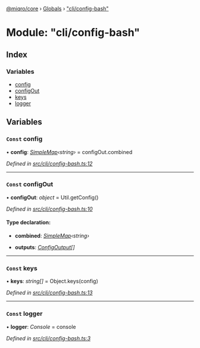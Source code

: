 [@miqro/core](../README.md) › [Globals](../globals.md) › ["cli/config-bash"](_cli_config_bash_.md)

# Module: "cli/config-bash"

## Index

### Variables

* [config](_cli_config_bash_.md#const-config)
* [configOut](_cli_config_bash_.md#const-configout)
* [keys](_cli_config_bash_.md#const-keys)
* [logger](_cli_config_bash_.md#const-logger)

## Variables

### `Const` config

• **config**: *[SimpleMap](../interfaces/_util_util_.simplemap.md)‹string›* = configOut.combined

*Defined in [src/cli/config-bash.ts:12](https://github.com/claukers/miqro-core/blob/4c91395/src/cli/config-bash.ts#L12)*

___

### `Const` configOut

• **configOut**: *object* = Util.getConfig()

*Defined in [src/cli/config-bash.ts:10](https://github.com/claukers/miqro-core/blob/4c91395/src/cli/config-bash.ts#L10)*

#### Type declaration:

* **combined**: *[SimpleMap](../interfaces/_util_util_.simplemap.md)‹string›*

* **outputs**: *[ConfigOutput](_util_util_.md#configoutput)[]*

___

### `Const` keys

• **keys**: *string[]* = Object.keys(config)

*Defined in [src/cli/config-bash.ts:13](https://github.com/claukers/miqro-core/blob/4c91395/src/cli/config-bash.ts#L13)*

___

### `Const` logger

• **logger**: *Console* = console

*Defined in [src/cli/config-bash.ts:3](https://github.com/claukers/miqro-core/blob/4c91395/src/cli/config-bash.ts#L3)*
